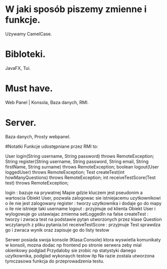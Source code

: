 # W jaki sposób piszemy zmienne i funkcje.
Używamy CamelCase.

# Bibloteki.
JavaFX,
Tui.

# Must have.
Web Panel | Konsola, 
Baza danych, 
RMI.

# Server.
Baza danych,
Prosty webpanel.

#Notatki
Funkcje udostępniane przez RMI to:

User login(String username, String password) throws RemoteException;
String register(String username, String password, String email, String firstName, String surname) throws RemoteException;
boolean logout(User loggedUser) throws RemoteException;
Test createTest(int howManyQuestions) throws RemoteException;
int receiveTestScore(Test test) throws RemoteException;

login : bazuje na prywatnej Mapie gdzie kluczem jest pseudonim a wartoscia Obiekt User, pozwala zalogowac sie istniejacemu uzytkownikowi o ile nie jest zalogowany
register : tworzy uzytkownika i dodaje go do mapy o ile nie istnieje taki username
logout : przyjmuje od klienta Obiekt User i wylogowuje go ustawiajac zmienna setLoggedIn na false
createTest : tworzy i zwraca test na podstawie pytan utworzonych przez klase Question wczytanych z pliku pytania.txt
receiveTestScore : przyjmuje Test sprawdza go i zwraca wynik oraz zapisuje go do listy testow

Serwer posiada swoja konsole (Klasa:Console) ktora wyswietla komunikaty w konsoli, mozna dodac np frontend po stronie serwera zeby mial okienkowy podglad
Przydaloby sie zrobic np statystyki danego uzytkownika, podglad wykonaych testow itp
Na razie zostala utworzona tymczasowa funkcja do przeprowadzenia testu.
